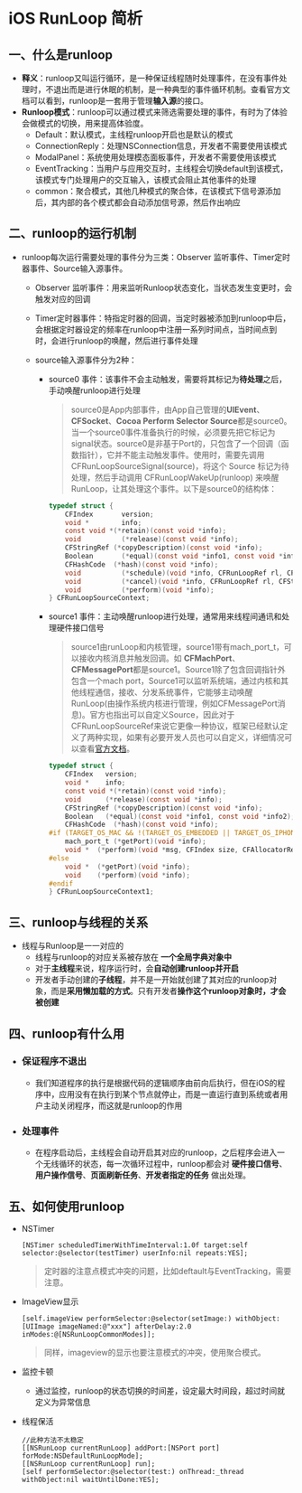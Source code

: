 # iOS RunLoop 简析

## 一、什么是runloop

- **释义**：runloop又叫运行循环，是一种保证线程随时处理事件，在没有事件处理时，不退出而是进行休眠的机制，是一种典型的事件循环机制。查看官方文档可以看到，runloop是一套用于管理**输入源**的接口。
- **Runloop模式**：runloop可以通过模式来筛选需要处理的事件，有时为了体验会做模式的切换，用来提高体验度。
  - Default：默认模式，主线程runloop开启也是默认的模式
  - ConnectionReply：处理NSConnection信息，开发者不需要使用该模式
  - ModalPanel：系统使用处理模态面板事件，开发者不需要使用该模式
  - EventTracking：当用户与应用交互时，主线程会切换default到该模式，该模式专门处理用户的交互输入，该模式会阻止其他事件的处理 
  - common：聚合模式，其他几种模式的聚合体，在该模式下信号源添加后，其内部的各个模式都会自动添加信号源，然后作出响应

## 二、runloop的运行机制

- runloop每次运行需要处理的事件分为三类：Observer 监听事件、Timer定时器事件、Source输入源事件。

  - Observer 监听事件：用来监听Runloop状态变化，当状态发生变更时，会触发对应的回调	

  - Timer定时器事件：特指定时器的回调，当定时器被添加到runloop中后，会根据定时器设定的频率在runloop中注册一系列时间点，当时间点到时，会进行runloop的唤醒，然后进行事件处理

  - source输入源事件分为2种：

    - source0 事件：该事件不会主动触发，需要将其标记为**待处理**之后，手动唤醒runloop进行处理

      > source0是App内部事件，由App自己管理的**UIEvent**、**CFSocket**、**Cocoa Perform Selector Source**都是source0。当一个source0事件准备执行的时候，必须要先把它标记为signal状态。source0是非基于Port的，只包含了一个回调（函数指针），它并不能主动触发事件。使用时，需要先调用 CFRunLoopSourceSignal(source)，将这个 Source 标记为待处理，然后手动调用 CFRunLoopWakeUp(runloop) 来唤醒 RunLoop，让其处理这个事件。以下是source0的结构体：

      ```objective-c
      typedef struct {
          CFIndex 		version;
          void *  		info;
          const void *(*retain)(const void *info);
          void    		(*release)(const void *info);
          CFStringRef (*copyDescription)(const void *info);
          Boolean 		(*equal)(const void *info1, const void *info2);
          CFHashCode  (*hash)(const void *info);
          void    		(*schedule)(void *info, CFRunLoopRef rl, CFStringRef mode);
          void    		(*cancel)(void *info, CFRunLoopRef rl, CFStringRef mode);
          void    		(*perform)(void *info);
      } CFRunLoopSourceContext;
      ```

      

    - source1 事件：主动唤醒runloop进行处理，通常用来线程间通讯和处理硬件接口信号

      > source1由runLoop和内核管理，source1带有mach_port_t，可以接收内核消息并触发回调。如 **CFMachPort**、**CFMessagePort**都是source1。Source1除了包含回调指针外包含一个mach port，Source1可以监听系统端，通过内核和其他线程通信，接收、分发系统事件，它能够主动唤醒RunLoop(由操作系统内核进行管理，例如CFMessagePort消息)。官方也指出可以自定义Source，因此对于CFRunLoopSourceRef来说它更像一种协议，框架已经默认定义了两种实现，如果有必要开发人员也可以自定义，详细情况可以查看[官方文档](https://developer.apple.com/library/archive/documentation/Cocoa/Conceptual/Multithreading/RunLoopManagement/RunLoopManagement.html)。

      ```objective-c
      typedef struct {
          CFIndex 	version;
          void *  	info;
          const void *(*retain)(const void *info);
          void    	(*release)(const void *info);
          CFStringRef (*copyDescription)(const void *info);
          Boolean 	(*equal)(const void *info1, const void *info2);
          CFHashCode  (*hash)(const void *info);
      #if (TARGET_OS_MAC && !(TARGET_OS_EMBEDDED || TARGET_OS_IPHONE)) || (TARGET_OS_EMBEDDED || TARGET_OS_IPHONE)
          mach_port_t (*getPort)(void *info);
          void *  (*perform)(void *msg, CFIndex size, CFAllocatorRef allocator, void *info);
      #else
          void *  (*getPort)(void *info);
          void    (*perform)(void *info);
      #endif
      } CFRunLoopSourceContext1;
      ```

      

## 三、runloop与线程的关系

- 线程与Runloop是一一对应的
  - 线程与runloop的对应关系被存放在 **一个全局字典对象中**
  - 对于**主线程**来说，程序运行时，会**自动创建runloop并开启**
  - 开发者手动创建的**子线程**，并不是一开始就创建了其对应的runloop对象，而是**采用懒加载的方式**。只有开发者**操作这个runloop对象时，才会被创建**

## 四、runloop有什么用

- ### 保证程序不退出

  - 我们知道程序的执行是根据代码的逻辑顺序由前向后执行，但在iOS的程序中，应用没有在执行到某个节点就停止，而是一直运行直到系统或者用户主动关闭程序，而这就是runloop的作用

- ### 处理事件

  - 在程序启动后，主线程会自动开启其对应的runloop，之后程序会进入一个无线循环的状态，每一次循环过程中，runloop都会对 **硬件接口信号**、**用户操作信号**、**页面刷新任务**、**开发者指定的任务** 做出处理。

## 五、如何使用runloop

- NSTimer

  ```
  [NSTimer scheduledTimerWithTimeInterval:1.0f target:self selector:@selector(testTimer) userInfo:nil repeats:YES];
  ```

  > 定时器的注意点模式冲突的问题，比如deftault与EventTracking，需要注意。

- ImageView显示

  ```
  [self.imageView performSelector:@selector(setImage:) withObject:[UIImage imageNamed:@"xxx"] afterDelay:2.0 inModes:@[NSRunLoopCommonModes]];
  ```

  > 同样，imageview的显示也要注意模式的冲突，使用聚合模式。

- 监控卡顿

  - 通过监控，runloop的状态切换的时间差，设定最大时间段，超过时间就定义为异常信息

- 线程保活

  ```
  //此种方法不太稳定
  [[NSRunLoop currentRunLoop] addPort:[NSPort port] forMode:NSDefaultRunLoopMode];
  [[NSRunLoop currentRunLoop] run];
  [self performSelector:@selector(test:) onThread:_thread withObject:nil waitUntilDone:YES];
  ```

